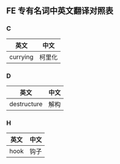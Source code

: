  ## FE 专有名词中英文翻译对照表

### C

英文         | 中文
------------ | -------------
currying | 柯里化

### D

英文         | 中文
------------ | -------------
destructure | 解构

### H

英文         | 中文
------------ | -------------
hook | 钩子
